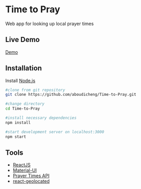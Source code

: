 
# Time to Pray
Web app for looking up local prayer times

## Live Demo
[Demo](https://aboudicheng.github.io/Time-to-Pray/)

## Installation
Install [Node.js](https://nodejs.org/en/)
```bash
#clone from git repository
git clone https://github.com/aboudicheng/Time-to-Pray.git

#change directory
cd Time-to-Pray

#install necessary dependencies
npm install

#start development server on localhost:3000
npm start
```

## Tools
* [ReactJS](https://reactjs.org/)
* [Material-UI](https://material-ui.com/)
* [Prayer Times API](https://aladhan.com/prayer-times-api)
* [react-geolocated](https://github.com/no23reason/react-geolocated)
